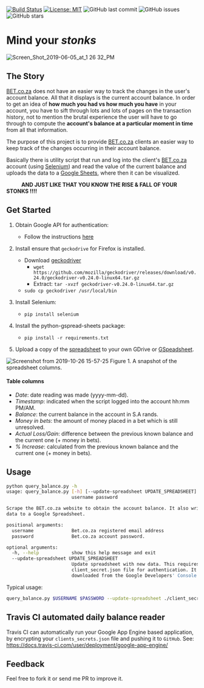 [![Build Status](https://travis-ci.org/kmadisa/mind-your-stonks.svg?branch=master)](https://travis-ci.org/kmadisa/mind-your-stonks)
[![License: MIT](https://img.shields.io/badge/License-MIT-yellow.svg)](https://opensource.org/licenses/MIT)
![GitHub last commit](https://img.shields.io/github/last-commit/kmadisa/mind-your-stonks.svg)
![GitHub issues](https://img.shields.io/github/issues/kmadisa/mind-your-stonks.svg)
![GitHub stars](https://img.shields.io/github/stars/kmadisa/mind-your-stonks.svg?style=social)

# Mind your *stonks*


![Screen_Shot_2019-06-05_at_1 26 32_PM](https://user-images.githubusercontent.com/16665803/61865197-15e25e00-aed3-11e9-8541-4fff382916b7.jpg)

## The Story
[BET.co.za](https://bet.co.za) does not have an easier way to track the changes in the user's account balance. All that it displays is the current account balance. In order to get an idea of **how much you had vs how much you have** in your account, you have to sift through lots and lots of pages on the transaction history, not to mention the brutal experience the user will have to go through to compute the **account's balance at a particular moment in time** from all that information.

The purpose of this project is to provide [BET.co.za](https://bet.co.za) clients an easier way to keep track of the changes occurring in their account balance.

Basically there is utility script that run and log into the client's [BET.co.za](https://bet.co.za) account (using [Selenium](https://selenium-python.readthedocs.io/)) and read the value of the current balance and uploads the data to a [Google Sheets](https://docs.google.com/spreadsheets/u/0/), where then it can be visualized.


&nbsp;&nbsp;&nbsp;&nbsp;&nbsp;&nbsp;&nbsp;&nbsp;&nbsp; **AND JUST LIKE THAT YOU KNOW THE RISE & FALL OF YOUR STONKS !!!!**


## Get Started

1. Obtain Google API for authentication:
    *   Follow the instructions [here](https://gspread.readthedocs.io/en/latest/oauth2.html#oauth-credentials)

2. Install ensure that `geckodrive` for Firefox is installed.
    *   Download [geckodriver](https://github.com/mozilla/geckodriver)
        *   ```wget https://github.com/mozilla/geckodriver/releases/download/v0.24.0/geckodriver-v0.24.0-linux64.tar.gz```
        *   Extract: ```tar -xvzf geckodriver-v0.24.0-linux64.tar.gz```
    *   `sudo cp geckodriver /usr/local/bin`

3. Install Selenium:
    *   `pip install selenium`

4. Install the python-gspread-sheets package:
    *   `pip install -r requirements.txt`

5. Upload a copy of the [spreadsheet](https://docs.google.com/spreadsheets/d/1k--fJt5qC191RMHH3D2MbhRhaIJb__WTEBjOL1rcksc/edit?usp=sharing) to your own GDrive or [GSpeadsheet](https://docs.google.com/spreadsheets).

![Screenshot from 2019-10-26 15-57-25](https://user-images.githubusercontent.com/16665803/67620667-959d0300-f809-11e9-9048-eed3f950521e.png)
Figure 1. A snapshot of the spreadsheet columns.

#### Table columns
   * *Date*: date reading was made (yyyy-mm-dd).
   * *Timestamp*: indicated when the script logged into the account hh:mm PM/AM.
   * *Balance*: the current balance in the account in S.A rands.
   * *Money in bets*: the amount of money placed in a bet which is still unresolved.
   * *Actual Loss/Gain*: difference between the previous known balance and the current one
                         (+ money in bets).
   * *% Increase*: calculated from the previous known balance and the current one (+ money in bets).

## Usage

```bash
python query_balance.py -h
usage: query_balance.py [-h] [--update-spreadsheet UPDATE_SPREADSHEET]
                        username password

Scrape the BET.co.za website to obtain the account balance. It also writes the
data to a Google Spreadsheet.

positional arguments:
  username              Bet.co.za registered email address
  password              Bet.co.za account password.

optional arguments:
  -h, --help            show this help message and exit
  --update-spreadsheet UPDATE_SPREADSHEET
                        Update spreadsheet with new data. This requires the
                        client_secret.json file for authentication. It is
                        downloaded from the Google Developers' Console.
```

Typical usage:
```bash
query_balance.py $USERNAME $PASSWORD --update-spreadsheet ./client_secret.jsons
```

## Travis CI automated daily balance reader
Travis CI can automatically run your Google App Engine based application, by encrypting your `clients_secrets.json` file and pushing it to `GitHub`.
See: https://docs.travis-ci.com/user/deployment/google-app-engine/


## Feedback

Feel free to fork it or send me PR to improve it.
